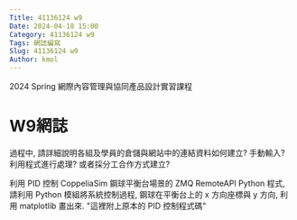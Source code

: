```yaml
---
Title: 41136124 w9
Date: 2024-04-18 15:00
Category: 41136124 w9
Tags: 網誌編寫
Slug: 41136124 w9
Author: kmol
---
```


2024 Spring 網際內容管理與協同產品設計實習課程

<!-- PELICAN_END_SUMMARY -->

# W9網誌
過程中, 請詳細說明各組及學員的倉儲與網站中的連結資料如何建立? 手動輸入? 利用程式進行處理? 或者採分工合作方式建立?

利用 PID 控制 CoppeliaSim 鋼球平衡台場景的 ZMQ RemoteAPI Python 程式, 請利用 Python 模組將系統控制過程, 鋼球在平衡台上的 x 方向座標與 y 方向, 利用 matplotlib 畫出來. "這裡附上原本的 PID 控制程式碼"
